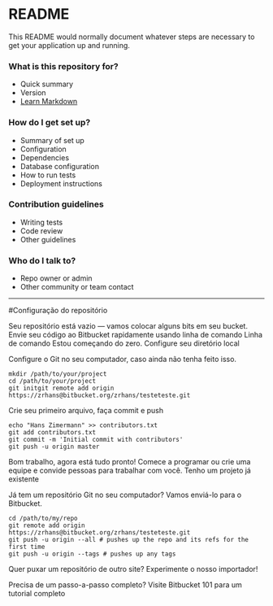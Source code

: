 # README #

This README would normally document whatever steps are necessary to get your application up and running.

### What is this repository for? ###

* Quick summary
* Version
* [Learn Markdown](https://bitbucket.org/tutorials/markdowndemo)

### How do I get set up? ###

* Summary of set up
* Configuration
* Dependencies
* Database configuration
* How to run tests
* Deployment instructions

### Contribution guidelines ###

* Writing tests
* Code review
* Other guidelines

### Who do I talk to? ###

* Repo owner or admin
* Other community or team contact

----

#Configuração do repositório

Seu repositório está vazio — vamos colocar alguns bits em seu bucket.
Envie seu código ao Bitbucket rapidamente usando linha de comando
Linha de comando
Estou começando do zero.
Configure seu diretório local

Configure o Git no seu computador, caso ainda não tenha feito isso.
```
mkdir /path/to/your/project
cd /path/to/your/project
git initgit remote add origin https://zrhans@bitbucket.org/zrhans/testeteste.git
```
Crie seu primeiro arquivo, faça commit e push
```
echo "Hans Zimermann" >> contributors.txt
git add contributors.txt
git commit -m 'Initial commit with contributors'
git push -u origin master
```

Bom trabalho, agora está tudo pronto! Comece a programar ou crie uma equipe e convide pessoas para trabalhar com você.
Tenho um projeto já existente

Já tem um repositório Git no seu computador? Vamos enviá-lo para o Bitbucket.

```
cd /path/to/my/repo
git remote add origin https://zrhans@bitbucket.org/zrhans/testeteste.git
git push -u origin --all # pushes up the repo and its refs for the first time
git push -u origin --tags # pushes up any tags
```

Quer puxar um repositório de outro site? Experimente o nosso importador!

Precisa de um passo-a-passo completo? Visite Bitbucket 101 para um tutorial completo
